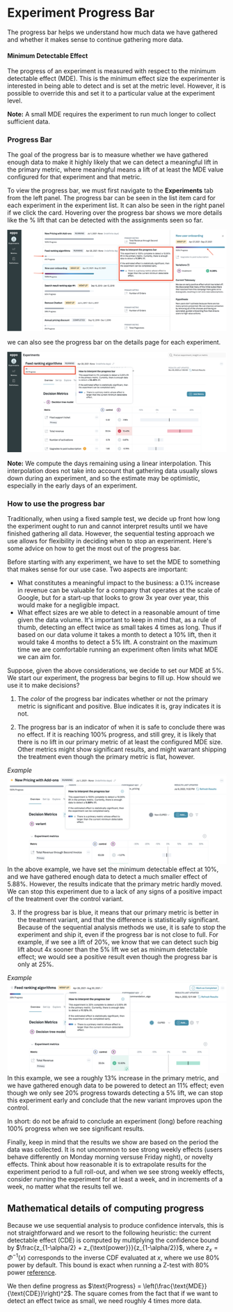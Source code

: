 # Experiment Progress Bar

The progress bar helps we understand how much data we have gathered and whether it makes sense to continue gathering more data.

#### Minimum Detectable Effect
The progress of an experiment is measured with respect to the minimum detectable effect (MDE). This is the minimum effect size the experimenter is interested in being able to detect and is set at the metric level. However, it is possible to override this and set it to a particular value at the experiment level.

**Note:** A small MDE requires the experiment to run much longer to collect sufficient data.

### Progress Bar
The goal of the progress bar is to measure whether we have gathered enough data to make it highly likely that we can detect a meaningful lift in the primary metric, where meaningful means a lift of at least the MDE value configured for that experiment and that metric.

To view the progress bar, we must first navigate to the **Experiments** tab from the left panel. The progress bar can be seen in the list item card for each experiment in the experiment list. It can also be seen in the right panel if we click the card. Hovering over the progress bar shows we more details like the % lift that can be detected with the assignments seen so far.

![Completed progress bar](../../static/img/measuring-experiments/completed-progress-bar.png)

we can also see the progress bar on the details page for each experiment.

![Running progress bar](../../static/img/measuring-experiments/running-progress-bar.png)

**Note:** We compute the days remaining using a linear interpolation. This interpolation does not take into account that gathering data usually slows down during an experiment, and so the estimate may be optimistic, especially in the early days of an experiment.

### How to use the progress bar

Traditionally, when using a fixed sample test, we decide up front how long the experiment ought to run and cannot interpret results until we have finished gathering all data. However, the sequential testing approach we use allows for flexibility in deciding when to stop an experiment. Here's some advice on how to get the most out of the progress bar.

Before starting with any experiment, we have to set the MDE to something that makes sense for our use case. Two aspects are important:
- What constitutes a meaningful impact to the business: a 0.1% increase in revenue can be valuable for a company that operates at the scale of Google, but for a start-up that looks to grow 3x year over year, this would make for a negligible impact. 
- What effect sizes are we able to detect in a reasonable amount of time given the data volume. It's important to keep in mind that, as a rule of thumb, detecting an effect twice as small takes 4 times as long. Thus if based on our data volume it takes a month to detect a 10% lift, then it would take 4 months to detect a 5% lift. A constraint on the maximum time we are comfortable running an experiment often limits what MDE we can aim for.

Suppose, given the above considerations, we decide to set our MDE at 5%. We start our experiment, the progress bar begins to fill up. How should we use it to make decisions?

1. The _color_ of the progress bar indicates whether or not the primary metric is significant and positive. Blue indicates it is, gray indicates it is not.

2. The progress bar is an indicator of when it is safe to conclude there was no effect. If it is reaching 100% progress, and still grey, it is likely that there is no lift in our primary metric of at least the configured MDE size. Other metrics might show significant results, and might warrant shipping the treatment even though the primary metric is flat, however.

_Example_
![Example when to stop with neutral result](../../static/img/measuring-experiments/progress-bar-neutral-result.png)
In the above example, we have set the minimum detectable effect at 10%, and we have gathered enough data to detect a much smaller effect of 5.88%. However, the results indicate that the primary metric hardly moved. We can stop this experiment due to a lack of any signs of a positive impact of the treatment over the control variant.

3. If the progress bar is blue, it means that our primary metric is better in the treatment variant, and that the difference is statistically significant. Because of the sequential analysis methods we use, it is safe to stop the experiment and ship it, even if the progress bar is not close to full. For example, if we see a lift of 20%, we know that we can detect such big lift about 4x sooner than the 5% lift we set as minimum detectable effect; we would see a positive result even though the progress bar is only at 25%. 

_Example_
![Example when to stop with positive result](../../static/img/measuring-experiments/progress-bar-positive-result.png)
In this example, we see a roughly 13% increase in the primary metric, and we have gathered enough data to be powered to detect an 11% effect; even though we only see 20% progress towards detecting a 5% lift, we can stop this experiment early and conclude that the new variant improves upon the control.

In short: do not be afraid to conclude an experiment (long) before reaching 100% progress when we see significant results. 

Finally, keep in mind that the results we show are based on the period the data was collected. It is not uncommon to see strong weekly effects (users behave differently on Monday morning versuse Friday night), or novelty effects. Think about how reasonable it is to extrapolate results for the experiment period to a full roll-out, and when we see strong weekly effects, consider running the experiment for at least a week, and in increments of a week, no matter what the results tell we.

## Mathematical details of computing progress
Because we use sequential analysis to produce confidence intervals, this is not straightforward and we resort to the following heuristic: the current detectable effect (CDE) is computed by multiplying the confidence bound by $\frac{z_{1-\alpha/2} + z_{\text{power}}}{z_{1-\alpha/2}}$, where $z_x = \Phi^{-1}(x)$ corresponds to the inverse CDF evaluated at $x$, where we use 80% power by default. This bound is exact when running a Z-test with 80% power [reference](http://www.stat.columbia.edu/~gelman/stuff_for_blog/chap20.pdf).

We then define progress as $\text{Progress} = \left(\frac{\text{MDE}}{\text{CDE}}\right)^2$. The square comes from the fact that if we want to detect an effect twice as small, we need roughly 4 times more data.
